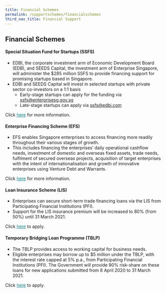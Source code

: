 ```yaml
---
title: Financial Schemes
permalink: /supportschemes/financialschemes
third_nav_title: Financial Support
---
```


## Financial Schemes

#### Special Situation Fund for Startups (SSFS)

* EDBI, the corporate investment arm of Economic Development Board (EDB), and SEEDS Capital, the investment arm of Enterprise Singapore, will administer the $285 million SSFS to provide financing support for promising startups based in Singapore.
* EDBI and SEEDS Capital will invest in selected startups with private sector co-investors on a 1:1 basis
  * Early-stage startups can apply for the funding via <a href="mailto:ssfs@enterprisesg.gov.sg" style="color:#037e8a">ssfs@enterprisesg.gov.sg</a>
  * Late-stage startups can apply via <a href="mailto:ssfs@edbi.com" style="color:#037e8a">ssfs@edbi.com</a>

Click <a href="https://www.enterprisesg.gov.sg/media-centre/media-releases/2020/june/edbi-and-seeds-capital-to-provide-s$285-million-in-financing-to-promising-startups-to-tide-through-covid-19-period" target="_blank" style="color:#037e8a">here</a> for more information.

#### Enterprise Financing Scheme (EFS)

* EFS enables Singapore enterprises to access financing more readily throughout their various stages of growth.
* This includes financing the enterprises’ daily operational cashflow needs, investment of domestic and overseas fixed assets, trade needs, fulfilment of secured overseas projects, acquisition of target enterprises with the intent of internationalisation and growth of innovative enterprises using Venture Debt and Warrants.

Click <a href="https://go.gov.sg/efs" target="_blank" style="color:#037e8a">here</a> for more information.

#### Loan Insurance Scheme (LIS)

* Enterprises can secure short-term trade financing loans via the LIS from Participating Financial Institutions (PFI).
* Support for the LIS insurance premium will be increased to 80% (from 50%) until 31 March 2021.

Click <a href="https://go.gov.sg/lis" target="_blank" style="color:#037e8a">here</a> to apply.

#### Temporary Bridging Loan Programme (TBLP)

* The TBLP provides access to working capital for business needs.
* Eligible enterprises may borrow up to $5 million under the TBLP, with the interest rate capped at 5% p.a., from Participating Financial Institutions (PFI). The Government will provide 90% risk-share on these loans for new applications submitted from 8 April 2020 to 31 March 2021.

Click <a href="https://go.gov.sg/tblp" target="_blank" style="color:#037e8a">here</a> to apply.
